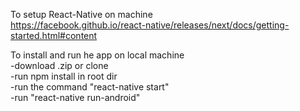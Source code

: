 To setup React-Native on machine<br/>
https://facebook.github.io/react-native/releases/next/docs/getting-started.html#content </br>

To install and run he app on local machine<br/>
-download .zip or clone <br/>
-run npm install in root dir <br/>
-run the command "react-native start" <br/>
-run "react-native run-android" <br/>
